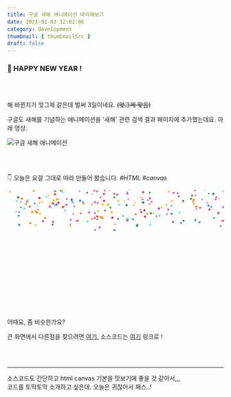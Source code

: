 ```yaml
---
title: 구글 새해 애니메이션 따라해보기
date: 2021-01-03 12:01:86
category: development
thumbnail: { thumbnailSrc }
draft: false
---
```




### 🎉 HAPPY NEW YEAR \!

<br>
<br>

해 바뀐지가 엊그제 같은데 벌써 3일이네요. ~~(엊그제 맞음)~~

구글도 새해를 기념하는 애니메이션을 '새해' 관련 검색 결과 페이지에 추가했는데요. 아래 영상.

![구글 새해 애니메이션](./images/google-new-year.gif)

<br>
<br>

👇 오늘은 요걸 그대로 따라 만들어 봤습니다. *\#HTML* *\#canvas*

![구글 새해 애니메이션 클론](./image/../images/google-new-year-clone-0.gif)

어때요, 좀 비슷한가요?

큰 화면에서 다른점을 찾으려면 [여기](https://dircosine.github.io/google-new-year), 소스코드는 [여기](https://github.com/dircosine/google-new-year) 링크로 !

<br>
<br>

---
소스코드도 간단하고 html canvas 기본을 맛보기에 좋을 것 같아서,,,
<br>코드를 토막토막 소개하고 싶은데.
오늘은 귀찮아서 패스..!
